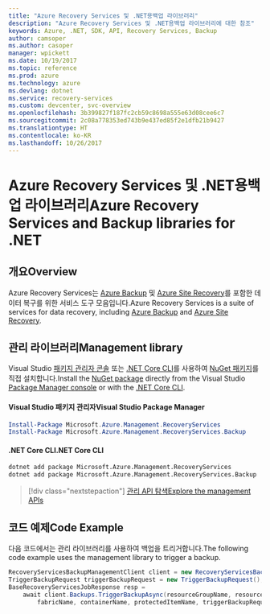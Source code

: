 ```yaml
---
title: "Azure Recovery Services 및 .NET용백업 라이브러리"
description: "Azure Recovery Services 및 .NET용백업 라이브러리에 대한 참조"
keywords: Azure, .NET, SDK, API, Recovery Services, Backup
author: camsoper
ms.author: casoper
manager: wpickett
ms.date: 10/19/2017
ms.topic: reference
ms.prod: azure
ms.technology: azure
ms.devlang: dotnet
ms.service: recovery-services
ms.custom: devcenter, svc-overview
ms.openlocfilehash: 3b399827f187fc2cb59c8698a555e63d08cee6c7
ms.sourcegitcommit: 2c08a778353ed743b9e437ed85f2e1dfb21b9427
ms.translationtype: HT
ms.contentlocale: ko-KR
ms.lasthandoff: 10/26/2017
---
```

# <a name="azure-recovery-services-and-backup-libraries-for-net"></a><span data-ttu-id="58404-104">Azure Recovery Services 및 .NET용백업 라이브러리</span><span class="sxs-lookup"><span data-stu-id="58404-104">Azure Recovery Services and Backup libraries for .NET</span></span>

## <a name="overview"></a><span data-ttu-id="58404-105">개요</span><span class="sxs-lookup"><span data-stu-id="58404-105">Overview</span></span>

<span data-ttu-id="58404-106">Azure Recovery Services는 [Azure Backup](/azure/backup/) 및 [Azure Site Recovery](/azure/site-recovery/)를 포함한 데이터 복구를 위한 서비스 도구 모음입니다.</span><span class="sxs-lookup"><span data-stu-id="58404-106">Azure Recovery Services is a suite of services for data recovery, including [Azure Backup](/azure/backup/) and [Azure Site Recovery](/azure/site-recovery/).</span></span>

## <a name="management-library"></a><span data-ttu-id="58404-107">관리 라이브러리</span><span class="sxs-lookup"><span data-stu-id="58404-107">Management library</span></span>

<span data-ttu-id="58404-108">Visual Studio [패키지 관리자 콘솔][PackageManager] 또는 [.NET Core CLI][DotNetCLI]를 사용하여 [NuGet 패키지](https://www.nuget.org/packages/Microsoft.Azure.Management.RecoveryServices)를 직접 설치합니다.</span><span class="sxs-lookup"><span data-stu-id="58404-108">Install the [NuGet package](https://www.nuget.org/packages/Microsoft.Azure.Management.RecoveryServices) directly from the Visual Studio [Package Manager console][PackageManager] or with the [.NET Core CLI][DotNetCLI].</span></span>

#### <a name="visual-studio-package-manager"></a><span data-ttu-id="58404-109">Visual Studio 패키지 관리자</span><span class="sxs-lookup"><span data-stu-id="58404-109">Visual Studio Package Manager</span></span>

```powershell
Install-Package Microsoft.Azure.Management.RecoveryServices
Install-Package Microsoft.Azure.Management.RecoveryServices.Backup
```

#### <a name="net-core-cli"></a><span data-ttu-id="58404-110">.NET Core CLI</span><span class="sxs-lookup"><span data-stu-id="58404-110">.NET Core CLI</span></span>

```bash
dotnet add package Microsoft.Azure.Management.RecoveryServices
dotnet add package Microsoft.Azure.Management.RecoveryServices.Backup
```

> [!div class="nextstepaction"]
> [<span data-ttu-id="58404-111">관리 API 탐색</span><span class="sxs-lookup"><span data-stu-id="58404-111">Explore the management APIs</span></span>](/dotnet/api/overview/azure/recoveryservices/management)


## <a name="code-example"></a><span data-ttu-id="58404-112">코드 예제</span><span class="sxs-lookup"><span data-stu-id="58404-112">Code Example</span></span>

<span data-ttu-id="58404-113">다음 코드에서는 관리 라이브러리를 사용하여 백업을 트리거합니다.</span><span class="sxs-lookup"><span data-stu-id="58404-113">The following code example uses the management library to trigger a backup.</span></span>

```csharp
RecoveryServicesBackupManagementClient client = new RecoveryServicesBackupManagementClient(credentials);
TriggerBackupRequest triggerBackupRequest = new TriggerBackupRequest();
BaseRecoveryServicesJobResponse resp =
    await client.Backups.TriggerBackupAsync(resourceGroupName, resourceName, null,
        fabricName, containerName, protectedItemName, triggerBackupRequest);
```

[PackageManager]: https://docs.microsoft.com/nuget/tools/package-manager-console
[DotNetCLI]: https://docs.microsoft.com/dotnet/core/tools/dotnet-add-package
